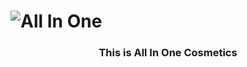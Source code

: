 
##

# ![All In One](https://i.imgur.com/mXnuPzK.png)

### <p align="center">This is All In One Cosmetics</p>


##
